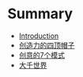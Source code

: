 # Summary

* [Introduction](README.md)
* [创造力的四顶帽子](chapter1.md)
* [创意的7个模式](chapter2.md)
* [大千世界](chapter3.md)


